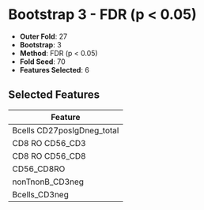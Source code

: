 # Bootstrap 3 - FDR (p < 0.05)

- **Outer Fold**: 27
- **Bootstrap**: 3
- **Method**: FDR (p < 0.05)
- **Fold Seed**: 70
- **Features Selected**: 6

## Selected Features

| Feature |
|---------|
| Bcells CD27posIgDneg_total |
| CD8 RO CD56_CD3 |
| CD8 RO CD56_CD8 |
| CD56_CD8RO |
| nonTnonB_CD3neg |
| Bcells_CD3neg |
